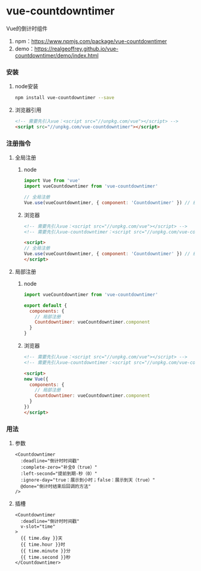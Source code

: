 # vue-countdowntimer

Vue的倒计时组件

1. npm：<https://www.npmjs.com/package/vue-countdowntimer>
2. demo：<https://realgeoffrey.github.io/vue-countdowntimer/demo/index.html>

### 安装
1. node安装

    ```bash
    npm install vue-countdowntimer --save
    ```
2. 浏览器引用

    ```html
    <!-- 需要先引入vue：<script src="//unpkg.com/vue"></script> -->
    <script src="//unpkg.com/vue-countdowntimer"></script>
    ```

### 注册指令
1. 全局注册

    1. node

        ```javascript
        import Vue from 'vue'
        import vueCountdowntimer from 'vue-countdowntimer'

        // 全局注册
        Vue.use(vueCountdowntimer, { component: 'Countdowntimer' }) // 组件名默认是：Countdowntimer
        ```
    2. 浏览器

        ```html
        <!-- 需要先引入vue：<script src="//unpkg.com/vue"></script> -->
        <!-- 需要先引入vue-countdowntimer：<script src="//unpkg.com/vue-countdowntimer"></script> -->

        <script>
        // 全局注册
        Vue.use(vueCountdowntimer, { component: 'Countdowntimer' }) // 组件名默认是：Countdowntimer
        </script>
        ```
2. 局部注册

    1. node

        ```javascript
        import vueCountdowntimer from 'vue-countdowntimer'

        export default {
          components: {
            // 局部注册
            Countdowntimer: vueCountdowntimer.component
          }
        }
        ```
    2. 浏览器

        ```html
        <!-- 需要先引入vue：<script src="//unpkg.com/vue"></script> -->
        <!-- 需要先引入vue-countdowntimer：<script src="//unpkg.com/vue-countdowntimer"></script> -->

        <script>
        new Vue({
          components: {
            // 局部注册
            Countdowntimer: vueCountdowntimer.component
          }
        })
        </script>
        ```

### 用法
1. 参数

    ```vue
    <Countdowntimer
      :deadline="倒计时时间戳"
      :complete-zero="补全0（true）"
      :left-second="提前到期-秒（0）"
      :ignore-day="true：展示到小时；false：展示到天（true）"
      @done="倒计时结束后回调的方法"
    />
    ```
2. 插槽

    ```vue
    <Countdowntimer
      :deadline="倒计时时间戳"
      v-slot="time"
    >
      {{ time.day }}天
      {{ time.hour }}时
      {{ time.minute }}分
      {{ time.second }}秒
    </Countdowntimer>
    ```
